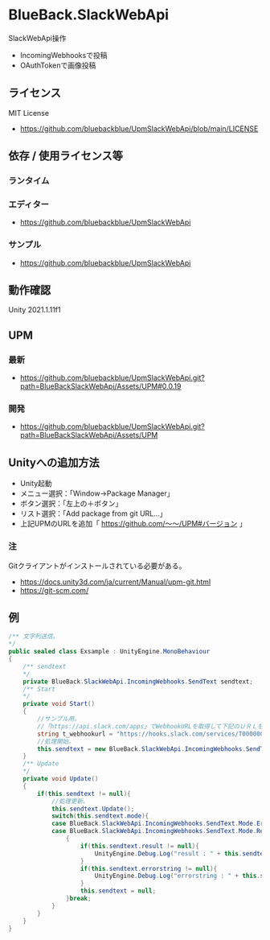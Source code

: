 # BlueBack.SlackWebApi
SlackWebApi操作
* IncomingWebhooksで投稿
* OAuthTokenで画像投稿

## ライセンス
MIT License
* https://github.com/bluebackblue/UpmSlackWebApi/blob/main/LICENSE

## 依存 / 使用ライセンス等
### ランタイム
### エディター
* https://github.com/bluebackblue/UpmSlackWebApi
### サンプル
* https://github.com/bluebackblue/UpmSlackWebApi

## 動作確認
Unity 2021.1.11f1

## UPM
### 最新
* https://github.com/bluebackblue/UpmSlackWebApi.git?path=BlueBackSlackWebApi/Assets/UPM#0.0.19
### 開発
* https://github.com/bluebackblue/UpmSlackWebApi.git?path=BlueBackSlackWebApi/Assets/UPM

## Unityへの追加方法
* Unity起動
* メニュー選択：「Window->Package Manager」
* ボタン選択：「左上の＋ボタン」
* リスト選択：「Add package from git URL...」
* 上記UPMのURLを追加「 https://github.com/～～/UPM#バージョン 」
### 注
Gitクライアントがインストールされている必要がある。
* https://docs.unity3d.com/ja/current/Manual/upm-git.html
* https://git-scm.com/

## 例
```cs
/** 文字列送信。
*/
public sealed class Exsample : UnityEngine.MonoBehaviour
{
	/** sendtext
	*/
	private BlueBack.SlackWebApi.IncomingWebhooks.SendText sendtext;
	/** Start
	*/
	private void Start()
	{
		//サンプル用。
		//「https://api.slack.com/apps」でWebhookURLを取得して下記のＵＲＬを差し替える。
		string t_webhookurl = "https://hooks.slack.com/services/T00000000/B0000000000/000000000000000000000000";
		//処理開始。
		this.sendtext = new BlueBack.SlackWebApi.IncomingWebhooks.SendText(t_webhookurl	,"あいうえお");
	}
	/** Update
	*/
	private void Update()
	{
		if(this.sendtext != null){
			//処理更新。
			this.sendtext.Update();
			switch(this.sendtext.mode){
			case BlueBack.SlackWebApi.IncomingWebhooks.SendText.Mode.Error:
			case BlueBack.SlackWebApi.IncomingWebhooks.SendText.Mode.Result:
				{
					if(this.sendtext.result != null){
						UnityEngine.Debug.Log("result : " + this.sendtext.result);
					}
					if(this.sendtext.errorstring != null){
						UnityEngine.Debug.Log("errorstring : " + this.sendtext.errorstring);
					}
					this.sendtext = null;
				}break;
			}
		}
	}
}
```

